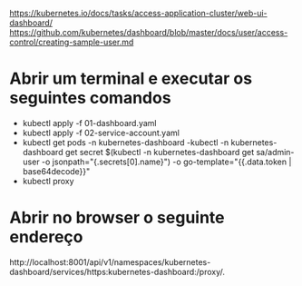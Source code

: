 https://kubernetes.io/docs/tasks/access-application-cluster/web-ui-dashboard/
https://github.com/kubernetes/dashboard/blob/master/docs/user/access-control/creating-sample-user.md


# Abrir um terminal e executar os seguintes comandos
- kubectl apply -f 01-dashboard.yaml
- kubectl apply -f 02-service-account.yaml
- kubectl get pods -n kubernetes-dashboard
-kubectl -n kubernetes-dashboard get secret $(kubectl -n kubernetes-dashboard get sa/admin-user -o jsonpath="{.secrets[0].name}") -o go-template="{{.data.token | base64decode}}"
- kubectl proxy
# Abrir no browser o seguinte endereço
http://localhost:8001/api/v1/namespaces/kubernetes-dashboard/services/https:kubernetes-dashboard:/proxy/.





